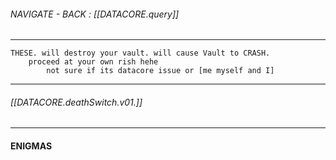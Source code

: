 ###### NAVIGATE - BACK : [[DATACORE.query]]
----

	THESE. will destroy your vault. will cause Vault to CRASH. 
		proceed at your own rish hehe
			not sure if its datacore issue or [me myself and I]

------


###### [[DATACORE.deathSwitch.v01.]]


---
#### ENIGMAS




